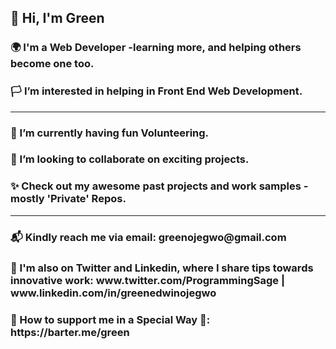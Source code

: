 <h2 font-style="Verdana">👋 Hi, I'm Green</h2>

<h3>🌍 I'm a Web Developer -learning more, and helping others become one too.</h3>

<h3>🏳️ I’m interested in helping in Front End Web Development.</h3>

<hr>

<h3>🤗 I’m currently having fun Volunteering.</h3>

<h3>💞️ I’m looking to collaborate on exciting projects.</h3>

<h3>✨ Check out my awesome past projects and work samples -mostly 'Private' Repos.</h3>

<hr>

<h3>📬 Kindly reach me via email: greenojegwo@gmail.com</h3>
                          
<h3>📜 I'm also on Twitter and Linkedin, where I share tips towards innovative work: www.twitter.com/ProgrammingSage | www.linkedin.com/in/greenedwinojegwo</h3>

<h3>💝 How to support me in a Special Way 🦋: https://barter.me/green</h3>
